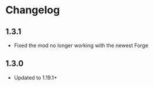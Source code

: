 # Changelog

## 1.3.1
* Fixed the mod no longer working with the newest Forge

## 1.3.0
* Updated to 1.19.1+